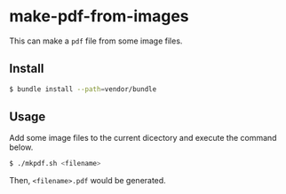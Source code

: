 # make-pdf-from-images

This can make a `pdf` file from some image files.

## Install

``` bash
$ bundle install --path=vendor/bundle
```

## Usage

Add some image files to the current dicectory and execute the command below.

``` bash
$ ./mkpdf.sh <filename>
```

Then, `<filename>.pdf` would be generated.
